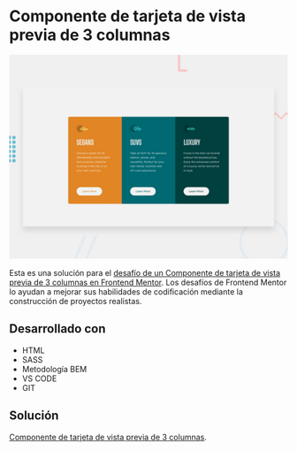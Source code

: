 # Componente de tarjeta de vista previa de 3 columnas
![Vista previa del diseño para el desafío de codificación de un Componente de tarjeta de vista previa de 3 columnas](./design/desktop-preview.jpg)

Esta es una solución para el [desafío de un Componente de tarjeta de vista previa de 3 columnas en Frontend Mentor](https://www.frontendmentor.io/challenges/3column-preview-card-component-pH92eAR2-). Los desafíos de Frontend Mentor lo ayudan a mejorar sus habilidades de codificación mediante la construcción de proyectos realistas.

## Desarrollado con
- HTML
- SASS
- Metodología BEM
- VS CODE
- GIT

## Solución

[Componente de tarjeta de vista previa de 3 columnas](https://stebanc.github.io/3-column-preview-card-component/).